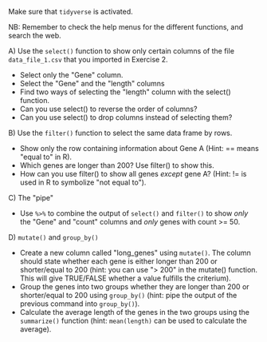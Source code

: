 Make sure that `tidyverse` is activated.  

NB: Remember to check the help menus for the different functions, and search the web.

A) Use the `select()` function to show only certain columns of the file `data_file_1.csv` that you imported in Exercise 2. 
- Select only the "Gene" column.
- Select the "Gene" and the "length" columns
- Find two ways of selecting the "length" column with the select() function.
- Can you use select() to reverse the order of columns?
- Can you use select() to drop columns instead of selecting them?

B) Use the `filter()` function to select the same data frame by rows.
- Show only the row containing information about Gene A (Hint: == means "equal to" in R).
- Which genes are longer than 200? Use filter() to show this. 
- How can you use filter() to show all genes _except_ gene A? (Hint: != is used in R to symbolize "not equal to").

C) The "pipe" 
- Use `%>%` to combine the output of `select()` and `filter()` to show *only* the "Gene" and "count" columns and *only* genes with count >= 50.

D) `mutate()` and `group_by()`
- Create a new column called "long_genes" using `mutate()`. The column should state whether each gene is either longer than 200 or shorter/equal to 200 (hint: you can use "> 200" in the mutate() function. This will give TRUE/FALSE whether a value fulfills the criterium).
- Group the genes into two groups whether they are longer than 200 or shorter/equal to 200 using `group_by()` (hint: pipe the output of the previous command into `group_by()`).
- Calculate the average length of the genes in the two groups using the `summarize()` function (hint: `mean(length)` can be used to calculate the average).
